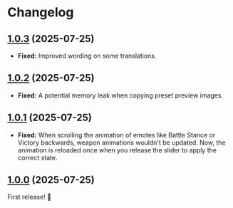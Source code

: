 # Changelog

## [1.0.3] (2025-07-25)

- **Fixed:** Improved wording on some translations.

## [1.0.2] (2025-07-25)

- **Fixed:** A potential memory leak when copying preset preview images.

## [1.0.1] (2025-07-25)

- **Fixed:** When scrolling the animation of emotes like Battle Stance or Victory backwards, weapon animations wouldn't be updated. Now, the animation is reloaded once when you release the slider to apply the correct state.

## [1.0.0] (2025-07-25)

First release! 🥳

[1.0.3]: https://github.com/Haselnussbomber/PortraitHelper/compare/v1.0.2..v1.0.3
[1.0.2]: https://github.com/Haselnussbomber/PortraitHelper/compare/v1.0.1..v1.0.2
[1.0.1]: https://github.com/Haselnussbomber/PortraitHelper/compare/v1.0.0..v1.0.1
[1.0.0]: https://github.com/Haselnussbomber/PortraitHelper/commit/6e3a3e05
